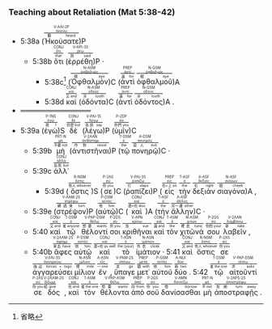 ### Teaching about Retaliation (Mat 5:38-42)

- 5:38a (<RUBY><ruby><ruby><span class='verb'>Ἠκούσατε</span><rt>聽 heard</rt></ruby><rt><a href='https://bible.fhl.net/new/s.php?N=0&k=00191&m='>ἀκούω</a></rt></ruby><rt>V-AAI-2P</rt></RUBY>)P 
	- 5:38b <RUBY><ruby><ruby>ὅτι<rt>that</rt></ruby><rt><a href='https://bible.fhl.net/new/s.php?N=0&k=03754&m='>ὅτι</a></rt></ruby><rt>CONJ</rt></RUBY> (<RUBY><ruby><ruby><span class='verb'>ἐρρέθη</span><rt>說 said</rt></ruby><rt><a href='https://bible.fhl.net/new/s.php?N=0&k=04483&m='>ῥέω</a></rt></ruby><rt>V-API-3S</rt></RUBY>)P · 
		- 5:38c[^8] (<RUBY><ruby><ruby>Ὀφθαλμὸν<rt>眼 eye</rt></ruby><rt><a href='https://bible.fhl.net/new/s.php?N=0&k=03788&m='>ὀφθαλμός</a></rt></ruby><rt>N-ASM</rt></RUBY>)C (<RUBY><ruby><ruby>ἀντὶ<rt>還 for</rt></ruby><rt><a href='https://bible.fhl.net/new/s.php?N=0&k=00473&m='>ἀντί</a></rt></ruby><rt>PREP</rt></RUBY> <RUBY><ruby><ruby>ὀφθαλμοῦ<rt>眼 eye</rt></ruby><rt><a href='https://bible.fhl.net/new/s.php?N=0&k=03788&m='>ὀφθαλμός</a></rt></ruby><rt>N-GSM</rt></RUBY>)A 
		- 5:38d <RUBY><ruby><ruby>καὶ<rt>又 and</rt></ruby><rt><a href='https://bible.fhl.net/new/s.php?N=0&k=02532&m='>καί</a></rt></ruby><rt>CONJ</rt></RUBY> (<RUBY><ruby><ruby>ὀδόντα<rt>牙 tooth</rt></ruby><rt><a href='https://bible.fhl.net/new/s.php?N=0&k=03599&m='>ὀδούς</a></rt></ruby><rt>N-ASM</rt></RUBY>)C (<RUBY><ruby><ruby>ἀντὶ<rt>還 for</rt></ruby><rt><a href='https://bible.fhl.net/new/s.php?N=0&k=00473&m='>ἀντί</a></rt></ruby><rt>PREP</rt></RUBY> <RUBY><ruby><ruby>ὀδόντος<rt>牙 tooth</rt></ruby><rt><a href='https://bible.fhl.net/new/s.php?N=0&k=03599&m='>ὀδούς</a></rt></ruby><rt>N-GSM</rt></RUBY>)A . 
- ══════════════
- 5:39a (<RUBY><ruby><ruby>ἐγὼ<rt>我 I</rt></ruby><rt><a href='https://bible.fhl.net/new/s.php?N=0&k=01473&m='>ἐγώ</a></rt></ruby><rt>P-1NS</rt></RUBY>)S <RUBY><ruby><ruby>δὲ<rt>但是 but</rt></ruby><rt><a href='https://bible.fhl.net/new/s.php?N=0&k=01161&m='>δέ</a></rt></ruby><rt>CONJ</rt></RUBY> (<RUBY><ruby><ruby><span class='verb'>λέγω</span><rt>告訴 say</rt></ruby><rt><a href='https://bible.fhl.net/new/s.php?N=0&k=03004&m='>λέγω</a></rt></ruby><rt>V-PAI-1S</rt></RUBY>)P (<RUBY><ruby><ruby>ὑμῖν<rt>你們 you</rt></ruby><rt><a href='https://bible.fhl.net/new/s.php?N=0&k=05213&m='>σύ</a></rt></ruby><rt>P-2DP</rt></RUBY>)C 
	- 5:39b <RUBY><ruby><ruby>μὴ<rt>不要 not</rt></ruby><rt><a href='https://bible.fhl.net/new/s.php?N=0&k=03361&m='>μή</a></rt></ruby><rt>PRT-N</rt></RUBY> (<RUBY><ruby><ruby><span class='inf'>ἀντιστῆναι</span><rt>作對 resist</rt></ruby><rt><a href='https://bible.fhl.net/new/s.php?N=0&k=00436&m='>ἀνθίστημι</a></rt></ruby><rt>V-2AAN</rt></RUBY>)P (<RUBY><ruby><ruby>τῷ<rt>the</rt></ruby><rt><a href='https://bible.fhl.net/new/s.php?N=0&k=03588&m='>ὁ</a></rt></ruby><rt>T-DSM</rt></RUBY> <RUBY><ruby><ruby>πονηρῷ<rt>惡人 evil</rt></ruby><rt><a href='https://bible.fhl.net/new/s.php?N=0&k=04190&m='>πονηρός</a></rt></ruby><rt>A-DSM</rt></RUBY>)C · 
	- 5:39c <RUBY><ruby><ruby>ἀλλ᾽<rt>反而 but</rt></ruby><rt><a href='https://bible.fhl.net/new/s.php?N=0&k=00235&m='>ἀλλά</a></rt></ruby><rt>CONJ</rt></RUBY> 
		- 5:39d (<RUBY><ruby><ruby>ὅστις<rt>有人 whoever</rt></ruby><rt><a href='https://bible.fhl.net/new/s.php?N=0&k=03748&m='>ὅστις</a></rt></ruby><rt>R-NSM</rt></RUBY>)S (<RUBY><ruby><ruby>σε<rt>你 you</rt></ruby><rt><a href='https://bible.fhl.net/new/s.php?N=0&k=04571&m='>σύ</a></rt></ruby><rt>P-2AS</rt></RUBY>)C (<RUBY><ruby><ruby><span class='verb'>ῥαπίζει</span><rt>打 slaps</rt></ruby><rt><a href='https://bible.fhl.net/new/s.php?N=0&k=04474&m='>ῥαπίζω</a></rt></ruby><rt>V-PAI-3S</rt></RUBY>)P (<RUBY><ruby><ruby>εἰς<rt>在~上 on</rt></ruby><rt><a href='https://bible.fhl.net/new/s.php?N=0&k=01519&m='>εἰς</a></rt></ruby><rt>PREP</rt></RUBY> <RUBY><ruby><ruby>τὴν<rt>the</rt></ruby><rt><a href='https://bible.fhl.net/new/s.php?N=0&k=03588&m='>ὁ</a></rt></ruby><rt>T-ASF</rt></RUBY> <RUBY><ruby><ruby>δεξιὰν<rt>右 right</rt></ruby><rt><a href='https://bible.fhl.net/new/s.php?N=0&k=01188&m='>δεξιός</a></rt></ruby><rt>A-ASF</rt></RUBY> <RUBY><ruby><ruby>σιαγόνα<rt>臉 cheek</rt></ruby><rt><a href='https://bible.fhl.net/new/s.php?N=0&k=04600&m='>σιαγών</a></rt></ruby><rt>N-ASF</rt></RUBY>)A , 
	- 5:39e (<RUBY><ruby><ruby><span class='verb'>στρέψον</span><rt>轉過來 turn</rt></ruby><rt><a href='https://bible.fhl.net/new/s.php?N=0&k=04762&m='>στρέφω</a></rt></ruby><rt>V-AAM-2S</rt></RUBY>)P (<RUBY><ruby><ruby>αὐτῷ<rt>他 him</rt></ruby><rt><a href='https://bible.fhl.net/new/s.php?N=0&k=00846&m='>αὐτός</a></rt></ruby><rt>P-DSM</rt></RUBY>)C (<RUBY><ruby><ruby>καὶ<rt>連~也 also</rt></ruby><rt><a href='https://bible.fhl.net/new/s.php?N=0&k=02532&m='>καί</a></rt></ruby><rt>CONJ</rt></RUBY>)A (<RUBY><ruby><ruby>τὴν<rt>the</rt></ruby><rt><a href='https://bible.fhl.net/new/s.php?N=0&k=03588&m='>ὁ</a></rt></ruby><rt>T-ASF</rt></RUBY> <RUBY><ruby><ruby>ἄλλην<rt>另一邊 other</rt></ruby><rt><a href='https://bible.fhl.net/new/s.php?N=0&k=00243&m='>ἄλλος</a></rt></ruby><rt>A-ASF</rt></RUBY>)C · 
	- 5:40 <RUBY><ruby><ruby>καὶ<rt>又 and</rt></ruby><rt><a href='https://bible.fhl.net/new/s.php?N=0&k=02532&m='>καί</a></rt></ruby><rt>CONJ</rt></RUBY> <RUBY><ruby><ruby>τῷ<rt>者 anyone</rt></ruby><rt><a href='https://bible.fhl.net/new/s.php?N=0&k=03588&m='>ὁ</a></rt></ruby><rt>T-DSM</rt></RUBY> <RUBY><ruby><ruby><span class='ptc'>θέλοντί</span><rt>想要 wants</rt></ruby><rt><a href='https://bible.fhl.net/new/s.php?N=0&k=02309&m='>θέλω</a></rt></ruby><rt>V-PAP-DSM</rt></RUBY> <RUBY><ruby><ruby>σοι<rt>你 you</rt></ruby><rt><a href='https://bible.fhl.net/new/s.php?N=0&k=04671&m='>σύ</a></rt></ruby><rt>P-2DS</rt></RUBY> <RUBY><ruby><ruby><span class='inf'>κριθῆναι</span><rt>告 sue</rt></ruby><rt><a href='https://bible.fhl.net/new/s.php?N=0&k=02919&m='>κρίνω</a></rt></ruby><rt>V-APN</rt></RUBY> <RUBY><ruby><ruby>καὶ<rt>還 and</rt></ruby><rt><a href='https://bible.fhl.net/new/s.php?N=0&k=02532&m='>καί</a></rt></ruby><rt>CONJ</rt></RUBY> <RUBY><ruby><ruby>τὸν<rt>the</rt></ruby><rt><a href='https://bible.fhl.net/new/s.php?N=0&k=03588&m='>ὁ</a></rt></ruby><rt>T-ASM</rt></RUBY> <RUBY><ruby><ruby>χιτῶνά<rt>裡衣 tunic</rt></ruby><rt><a href='https://bible.fhl.net/new/s.php?N=0&k=05509&m='>χιτών</a></rt></ruby><rt>N-ASM</rt></RUBY> <RUBY><ruby><ruby>σου<rt>你的 your</rt></ruby><rt><a href='https://bible.fhl.net/new/s.php?N=0&k=04675&m='>σύ</a></rt></ruby><rt>P-2GS</rt></RUBY> <RUBY><ruby><ruby><span class='inf'>λαβεῖν</span><rt>拿 take</rt></ruby><rt><a href='https://bible.fhl.net/new/s.php?N=0&k=02983&m='>λαμβάνω</a></rt></ruby><rt>V-2AAN</rt></RUBY> , 
	- 5:40b <RUBY><ruby><ruby><span class='verb'>ἄφες</span><rt>拿去 have</rt></ruby><rt><a href='https://bible.fhl.net/new/s.php?N=0&k=00863&m='>ἀφίημι</a></rt></ruby><rt>V-2AAM-2S</rt></RUBY> <RUBY><ruby><ruby>αὐτῷ<rt>他 him</rt></ruby><rt><a href='https://bible.fhl.net/new/s.php?N=0&k=00846&m='>αὐτός</a></rt></ruby><rt>P-DSM</rt></RUBY> <RUBY><ruby><ruby>καὶ<rt>連~也 as well</rt></ruby><rt><a href='https://bible.fhl.net/new/s.php?N=0&k=02532&m='>καί</a></rt></ruby><rt>CONJ</rt></RUBY> <RUBY><ruby><ruby>τὸ<rt>the (your)</rt></ruby><rt><a href='https://bible.fhl.net/new/s.php?N=0&k=03588&m='>ὁ</a></rt></ruby><rt>T-ASN</rt></RUBY> <RUBY><ruby><ruby>ἱμάτιον<rt>外衣 cloak</rt></ruby><rt><a href='https://bible.fhl.net/new/s.php?N=0&k=02440&m='>ἱμάτιον</a></rt></ruby><rt>N-ASN</rt></RUBY> · 5:41 <RUBY><ruby><ruby>καὶ<rt>又 and</rt></ruby><rt><a href='https://bible.fhl.net/new/s.php?N=0&k=02532&m='>καί</a></rt></ruby><rt>CONJ</rt></RUBY> <RUBY><ruby><ruby>ὅστις<rt>有人 whoever</rt></ruby><rt><a href='https://bible.fhl.net/new/s.php?N=0&k=03748&m='>ὅστις</a></rt></ruby><rt>R-NSM</rt></RUBY> <RUBY><ruby><ruby>σε<rt>你 you</rt></ruby><rt><a href='https://bible.fhl.net/new/s.php?N=0&k=04571&m='>σύ</a></rt></ruby><rt>P-2AS</rt></RUBY> <RUBY><ruby><ruby><span class='verb'>ἀγγαρεύσει</span><rt>強迫 forces ~ togo</rt></ruby><rt><a href='https://bible.fhl.net/new/s.php?N=0&k=00029&m='>ἀγγαρεύω</a></rt></ruby><rt>V-FAI-3S</rt></RUBY> <RUBY><ruby><ruby>μίλιον<rt>裡 mile</rt></ruby><rt><a href='https://bible.fhl.net/new/s.php?N=0&k=03400&m='>μίλιον</a></rt></ruby><rt>N-ASN</rt></RUBY> <RUBY><ruby><ruby>ἕν<rt>一 one</rt></ruby><rt><a href='https://bible.fhl.net/new/s.php?N=0&k=01520&m='>εἷς</a></rt></ruby><rt>A-ASN</rt></RUBY> , <RUBY><ruby><ruby><span class='verb'>ὕπαγε</span><rt>走 go</rt></ruby><rt><a href='https://bible.fhl.net/new/s.php?N=0&k=05217&m='>ὑπάγω</a></rt></ruby><rt>V-PAM-2S</rt></RUBY> <RUBY><ruby><ruby>μετ᾽<rt>跟 with</rt></ruby><rt><a href='https://bible.fhl.net/new/s.php?N=0&k=03326&m='>μετά</a></rt></ruby><rt>PREP</rt></RUBY> <RUBY><ruby><ruby>αὐτοῦ<rt>他 him</rt></ruby><rt><a href='https://bible.fhl.net/new/s.php?N=0&k=00846&m='>αὐτός</a></rt></ruby><rt>P-GSM</rt></RUBY> <RUBY><ruby><ruby>δύο<rt>兩 two</rt></ruby><rt><a href='https://bible.fhl.net/new/s.php?N=0&k=01417&m='>δύο</a></rt></ruby><rt>A-NUI</rt></RUBY> . 5:42 <RUBY><ruby><ruby>τῷ<rt>者 the one</rt></ruby><rt><a href='https://bible.fhl.net/new/s.php?N=0&k=03588&m='>ὁ</a></rt></ruby><rt>T-DSM</rt></RUBY> <RUBY><ruby><ruby><span class='ptc'>αἰτοῦντί</span><rt>求 asks</rt></ruby><rt><a href='https://bible.fhl.net/new/s.php?N=0&k=00154&m='>αἰτέω</a></rt></ruby><rt>V-PAP-DSM</rt></RUBY> <RUBY><ruby><ruby>σε<rt>你 you</rt></ruby><rt><a href='https://bible.fhl.net/new/s.php?N=0&k=04571&m='>σύ</a></rt></ruby><rt>P-2AS</rt></RUBY> <RUBY><ruby><ruby><span class='verb'>δός</span><rt>給 give</rt></ruby><rt><a href='https://bible.fhl.net/new/s.php?N=0&k=01325&m='>δίδωμι</a></rt></ruby><rt>V-2AAM-2S</rt></RUBY> , <RUBY><ruby><ruby>καὶ<rt>也 and</rt></ruby><rt><a href='https://bible.fhl.net/new/s.php?N=0&k=02532&m='>καί</a></rt></ruby><rt>CONJ</rt></RUBY> <RUBY><ruby><ruby>τὸν<rt>者 the one</rt></ruby><rt><a href='https://bible.fhl.net/new/s.php?N=0&k=03588&m='>ὁ</a></rt></ruby><rt>T-ASM</rt></RUBY> <RUBY><ruby><ruby><span class='ptc'>θέλοντα</span><rt>想要 wants</rt></ruby><rt><a href='https://bible.fhl.net/new/s.php?N=0&k=02309&m='>θέλω</a></rt></ruby><rt>V-PAP-ASM</rt></RUBY> <RUBY><ruby><ruby>ἀπὸ<rt>向 from</rt></ruby><rt><a href='https://bible.fhl.net/new/s.php?N=0&k=00575&m='>ἀπό</a></rt></ruby><rt>PREP</rt></RUBY> <RUBY><ruby><ruby>σοῦ<rt>你 you</rt></ruby><rt><a href='https://bible.fhl.net/new/s.php?N=0&k=04675&m='>σύ</a></rt></ruby><rt>P-2GS</rt></RUBY> <RUBY><ruby><ruby><span class='inf'>δανίσασθαι</span><rt>借 borrow</rt></ruby><rt><a href='https://bible.fhl.net/new/s.php?N=0&k=01155&m='>δανείζω</a></rt></ruby><rt>V-AMN</rt></RUBY> <RUBY><ruby><ruby>μὴ<rt>不 not</rt></ruby><rt><a href='https://bible.fhl.net/new/s.php?N=0&k=03361&m='>μή</a></rt></ruby><rt>PRT-N</rt></RUBY> <RUBY><ruby><ruby><span class='verb'>ἀποστραφῇς</span><rt>拒絕 turn away</rt></ruby><rt><a href='https://bible.fhl.net/new/s.php?N=0&k=00654&m='>ἀποστρέφω</a></rt></ruby><rt>V-2APS-2S</rt></RUBY> . 


[^1]: 無動詞子句，很難推測省略掉的動詞是什麼——但從舊約引據 (Exo 21:24; Lev 24:20; Deu 19:21) 來看，很可能是 δώσει ("he shall pay ..." [NETS] Exo 21:23)、ἀντιποιηθήσεται ("it shall be done to him in return ..." [NETS] Lev 24:19)。
[^2]: _ἀντιστῆναι_：ἀνθίστημι 後面接間接受格，表示所抵抗的對象 (BAGD)。
[^3]: τῷ πονηρῷ：詞形代碼有 DSM、DSN 兩種可能，如果是 DSM，意思可能是「惡者 (撒旦)」、「惡人」；如果是 DSN，意思是「邪惡」。三者在文法上都有可能，但考量 (1) 下文 5:39c-5:41 都在講人；(2) Jas 4:7 說要抵擋魔鬼 ἀντίστητε τῷ διαβόλω，所以在此最好理解成「惡人」(DSM)。
[^4]: μὴ _ἀντιστῆναι_ τῷ πονηρῷ：不定詞內嵌子句，放在言說感知動詞 (verbs of perception or communication) 之後，當作間接引述 (indirect discourse)，成為主要動詞 **λέγω** 的補語 (GGBB, 603-5 = 華, 638-40)，帶有命令的意涵 (GGBB, 603 = 華, 638)。
[^5]: σοι _κριθῆναι_：不定詞內嵌子句，把分詞 _θέλοντί_ 的意思補充完整 (GGBB, 598-9 = 華 632-4)，所以應該是當作補語 (小c) 使用—— Wallace 把 Complementary/Supplementary infinitive 歸類於 Adverbial Use 並不恰當。
[^6]: αὐτῷ：resumptive pronoun (GGBB, 329-30 = 華, 345-6)，把為了強調而前置的補語 (τῷ _θέλοντί__.. _λαβεῖν_) 重新提及 (resumptive)。
[^7]: **ἀγγαρεύσει**：意思是「被政府徵召、強迫服勞役」(BAGD)。

[^8]: 省略
